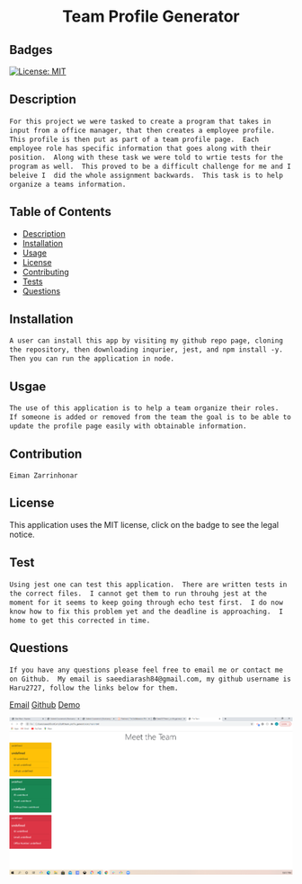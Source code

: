 
# <h1 align="center"> Team Profile Generator</h1>

## Badges
    
[![License: MIT](https://img.shields.io/badge/License-MIT-yellow.svg)](https://opensource.org/licenses/MIT)

## Description

    For this project we were tasked to create a program that takes in input from a office manager, that then creates a employee profile.  This profile is then put as part of a team profile page.  Each employee role has specific information that goes along with their position.  Along with these task we were told to wrtie tests for the program as well.  This proved to be a difficult challenge for me and I beleive I  did the whole assignment backwards.  This task is to help organize a teams information.  

 

## Table of Contents

- [Description](#description)
- [Installation](#installation)
- [Usage](#usage)
- [License](#license)
- [Contributing](#contributing)
- [Tests](#tests)
- [Questions](#questions)



## Installation

    A user can install this app by visiting my github repo page, cloning the repository, then downloading inqurier, jest, and npm install -y.  Then you can run the application in node.  

## Usgae

    The use of this application is to help a team organize their roles.  If someone is added or removed from the team the goal is to be able to update the profile page easily with obtainable information. 

## Contribution

    Eiman Zarrinhonar

## License

  This application uses the MIT license, click on the badge to see the legal notice.  

## Test

    Using jest one can test this application.  There are written tests in the correct files.  I cannot get them to run throuhg jest at the moment for it seems to keep going through echo test first.  I do now know how to fix this problem yet and the deadline is approaching.  I home to get this corrected in time.

## Questions

    If you have any questions please feel free to email me or contact me on Github.  My email is saeediarash84@gmail.com, my github username is Haru2727, follow the links below for them.

<a href="mailto:saeediarash84@gmail.com">Email</a>
[Github](https://github.com/Haru2727)
[Demo](https://drive.google.com/file/d/1cW34AhwyNKyRBAs-XYcbU7IXjMErbqq5/view)
    
![Screenshot](./screenshots/screenshot.png?raw=true "Screenshot Top Half")